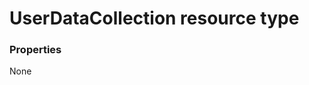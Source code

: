 # UserDataCollection resource type



### Properties
None

<!-- uuid: 598c311b-b2d8-4705-82b7-5e5caa6be176
2015-10-16 10:08:08 UTC -->
<!-- {
  "type": "#page.annotation",
  "description": "UserDataCollection resource",
  "keywords": "",
  "section": "documentation",
  "tocPath": ""
}-->